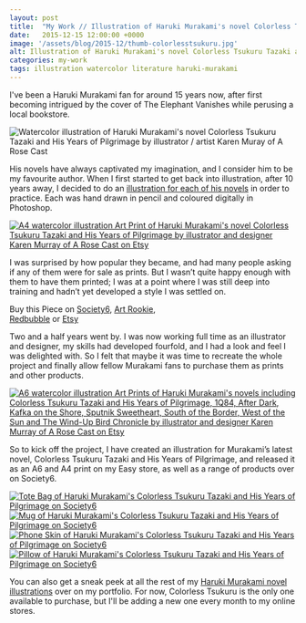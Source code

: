 ```yaml
---
layout: post
title:  "My Work // Illustration of Haruki Murakami's novel Colorless Tsukuru Tazaki and His Years of Pilgrimage"
date: 	2015-12-15 12:00:00 +0000
image: '/assets/blog/2015-12/thumb-colorlesstsukuru.jpg'
alt: Illustration of Haruki Murakami's novel Colorless Tsukuru Tazaki and His Years of Pilgrimage by illustrator / artist Karen Muray of A Rose Cast
categories: my-work
tags: illustration watercolor literature haruki-murakami
---
```


<p class="intro">I've been a Haruki Murakami fan for around 15 years now, after first becoming intrigued by the cover of The Elephant Vanishes while perusing a local bookstore.</p>

![Watercolor illustration of Haruki Murakami's novel Colorless Tsukuru Tazaki and His Years of Pilgrimage by illustrator / artist Karen Muray of A Rose Cast](/assets/folio/murakami/illustration-murakami-colorlesstsukuru.jpg "Watercolor illustration of Haruki Murakami's novel Colorless Tsukuru Tazaki and His Years of Pilgrimage by illustrator / artist Karen Muray of A Rose Cast")

His novels have always captivated my imagination, and I consider him to be my favourite author. When I first started to get back into illustration, after 10 years away, I decided to do an <a href="http://www.akaihane.co.uk/post/54588755092/haruki-murakami" title="The original Haruki Murakami novel illustrations">illustration for each of his novels</a> in order to practice. Each was hand drawn in pencil and coloured digitally in Photoshop.

[![A4 watercolor illustration Art Print of Haruki Murakami's novel Colorless Tsukuru Tazaki and His Years of Pilgrimage by illustrator and designer Karen Murray of A Rose Cast on Etsy](/assets/shop/artprint/murakami-colorless-tsukuru-a4-art-print.jpg)](https://www.etsy.com/listing/258057321/haruki-murakamis-colorless-tsukuru "A4 watercolor illustration Art Print of Haruki Murakami's novel Colorless Tsukuru Tazaki and His Years of Pilgrimage by illustrator and designer Karen Murray of @arosecast on Etsy")

I was surprised by how popular they became, and had many people asking if any of them were for sale as prints. But I wasn’t quite happy enough with them to have them printed; I was at a point where I was still deep into training and hadn’t yet developed a style I was settled on.

<div class="highlight">
    Buy <span class="the">this</span> Piece <span class="the">on</span> <a href="" title="Buy on Society6">Society6</a>, <span class="the"></span> <a href="" title="Buy on Art Rookie">Art Rookie</a>,<br></span> <a href="" title="Buy on Redbubble">Redbubble</a> <span class="the">or</span> <a href="https://www.etsy.com/shop/ARoseCast?section_id=18192366" title="Etsy">Etsy</a>
</div>

Two and a half years went by. I was now working full time as an illustrator and designer, my skills had developed fourfold, and I had a look and feel I was delighted with. So I felt that maybe it was time to recreate the whole project and finally allow fellow Murakami fans to purchase them as prints and other products.

[![A6 watercolor illustration Art Prints of Haruki Murakami's novels including Colorless Tsukuru Tazaki and His Years of Pilgrimage, 1Q84, After Dark, Kafka on the Shore, Sputnik Sweetheart, South of the Border, West of the Sun and The Wind-Up Bird Chronicle by illustrator and designer Karen Murray of A Rose Cast on Etsy](/assets/shop/artprint/murakami-a6-art-prints.jpg)](https://www.etsy.com/listing/267617721/haruki-murakami-watercolor-novel "A6 watercolor illustration Art Prints of Haruki Murakami's novels including Colorless Tsukuru Tazaki and His Years of Pilgrimage, 1Q84, After Dark, Kafka on the Shore, Sputnik Sweetheart, South of the Border, West of the Sun and The Wind-Up Bird Chronicle by illustrator and designer Karen Murray of @arosecast on Etsy")

So to kick off the project, I have created an illustration for Murakami’s latest novel, Colorless Tsukuru Tazaki and His Years of Pilgrimage, and released it as an A6 and A4 print on my Easy store, as well as a range of products over on Society6.

<div class="row">
	<div class="col-md-6">
		<a href="https://society6.com/product/haruki-murakamis-colorless-tsukuru-tazaki-and-his-years-of-pilgrimage-book-cover_print#1=45" title="Tote Bag of Haruki Murakami's Colorless Tsukuru Tazaki and His Years of Pilgrimage on Society6"><img src="/assets/blog/2015-12/society6-haruki-murakami-colorless-tsukuru-tazaki-bags.jpg" alt="Tote Bag of Haruki Murakami's Colorless Tsukuru Tazaki and His Years of Pilgrimage on Society6"></a>
	</div>
	<div class="col-md-6">
		<a href="https://society6.com/product/haruki-murakamis-colorless-tsukuru-tazaki-and-his-years-of-pilgrimage-book-cover_print#1=45" title="Mug of Haruki Murakami's Colorless Tsukuru Tazaki and His Years of Pilgrimage on Society6"><img src="/assets/blog/2015-12/society6-haruki-murakami-colorless-tsukuru-tazaki-mugs.jpg" alt="Mug of Haruki Murakami's Colorless Tsukuru Tazaki and His Years of Pilgrimage on Society6"></a>
	</div>
</div>

<div class="row">
	<div class="col-md-6">
		<a href="https://society6.com/product/haruki-murakamis-colorless-tsukuru-tazaki-and-his-years-of-pilgrimage-book-cover_print#1=45" title="Phone Skin of Haruki Murakami's Colorless Tsukuru Tazaki and His Years of Pilgrimage on Society6"><img src="/assets/blog/2015-12/society6-haruki-murakami-colorless-tsukuru-tazaki-cards.jpg" alt="Phone Skin of Haruki Murakami's Colorless Tsukuru Tazaki and His Years of Pilgrimage on Society6"></a>
	</div>
	<div class="col-md-6">
		<a href="https://society6.com/product/haruki-murakamis-colorless-tsukuru-tazaki-and-his-years-of-pilgrimage-book-cover_print#1=45" title="Pillow of Haruki Murakami's Colorless Tsukuru Tazaki and His Years of Pilgrimage on Society6"><img src="/assets/blog/2015-12/society6-haruki-murakami-colorless-tsukuru-tazaki-pillows.jpg" alt="Pillow of Haruki Murakami's Colorless Tsukuru Tazaki and His Years of Pilgrimage on Society6"></a>
	</div>
</div>

You can also get a sneak peek at all the rest of my <a href="/project/illustration-murakami.html" title="Haruki Murakami novel watercolor illustrations by illustrator / artist Karen Muray of A Rose Cast">Haruki Murakami novel illustrations</a> over on my portfolio. For now, Colorless Tsukuru is the only one available to purchase, but I'll be adding a new one every month to my online stores.